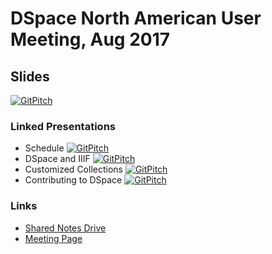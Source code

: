 # DSpace North American User Meeting, Aug 2017 

## Slides
[![GitPitch](https://gitpitch.com/assets/badge.svg)](https://gitpitch.com/terrywbrady/dspaceUserMeeting?grs=github&t=white)

### Linked Presentations
* Schedule [![GitPitch](https://gitpitch.com/assets/badge.svg)](https://gitpitch.com/terrywbrady/dspaceUserMeeting?p=schedule)
* DSpace and IIIF [![GitPitch](https://gitpitch.com/assets/badge.svg)](https://gitpitch.com/terrywbrady/dspaceUserMeeting?p=dspaceIIIF)
* Customized Collections [![GitPitch](https://gitpitch.com/assets/badge.svg)](https://gitpitch.com/terrywbrady/dspaceUserMeeting?p=customizedCollections)
* Contributing to DSpace [![GitPitch](https://gitpitch.com/assets/badge.svg)](https://gitpitch.com/terrywbrady/dspaceUserMeeting?p=contributingToDSpace)

### Links
* [Shared Notes Drive](https://drive.google.com/drive/folders/0B7l4N_z_0VsbZzlvRHpqTjlFQzA)
* [Meeting Page](https://www.library.georgetown.edu/node/19724)
